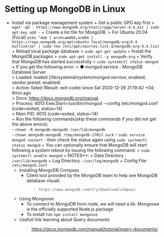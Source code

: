 # Setting up MongoDB in Linux
*   Install via package management system
        +   Get a public GPG key first 
            >   `wget -qO - https://www.mongodb.org/static/pgp/server-4.4.asc | sudo apt-key add -`
        +   Create a list file for MongoDB. 
            >   For Ubuntu 20.04 (Focal) `echo "deb [ arch=amd64,arm64 ] https://repo.mongodb.org/apt/ubuntu focal/mongodb-org/4.4 multiverse" | sudo tee /etc/apt/sources.list.d/mongodb-org-4.4.list`
        +   Reload local package database
            >   `sudo apt-get update`
        +   Install the MongoDB packages
            >   `sudo apt-get install -y mongodb-org`
        +   Verify that MongoDB has started successfully
            >   `sudo systemctl status mongod`
        +   If you get the following error:
            >   ● mongod.service - MongoDB Database Server            
            >   Loaded: loaded (/lib/systemd/system/mongod.service; enabled; vendor preset: enabled)            
            >   Active: failed (Result: exit-code) since Sat 2020-12-26 21:19:42 +04; 6min ago            
            >   Docs: https://docs.mongodb.org/manual            
            >   Process: 6013 ExecStart=/usr/bin/mongod --config /etc/mongod.conf (code=exited, status=14)            
            >   Main PID: 6013 (code=exited, status=14)            
        +   Run the following commands(skip these commands if you did not get the above errors):                
            -   `chown -R mongodb:mongodb /var/lib/mongodb`                        
            -   `chown mongodb:mongodb /tmp/mongodb-27017.sock`
            -   `sudo service mongod restart`
            -   then check the status again using `sudo systemctl status mongod`
        +   You can optionally ensure that MongoDB will start following a system reboot by issuing the following command:
            >   `sudo systemctl enable mongod`
        +   NOTES**:
            +   Data Directory : `/var/lib/mongodb`
            +   Log Directory : `/var/log/mongodb`
            +   Config File:    `/etc/mongod.conf`
    *   Installing MongoDB Compass
        +   Client tool provided by the MongoDB team to help see MongoDB database visuall.
            >   `https://www.mongodb.com/try/download/compass`
    *   Using Mongoose
        +   To connect to MongoDB from node, we will need a lib. Mongoose is the officially supported Node.js package
        +   To install run `npm install mongoose`
    *   Usefull link learning about Query documents
        >   https://docs.mongodb.com/manual/tutorial/query-documents/